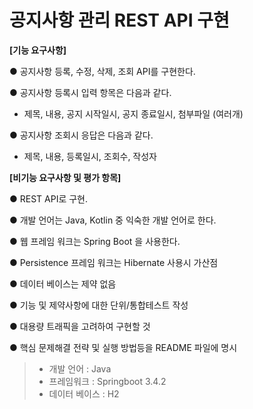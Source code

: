 # 공지사항 관리 REST API 구현

**[기능 요구사항]**

● 공지사항 등록, 수정, 삭제, 조회 API를 구현한다.

● 공지사항 등록시 입력 항목은 다음과 같다.
- 제목, 내용, 공지 시작일시, 공지 종료일시, 첨부파일 (여러개)

● 공지사항 조회시 응답은 다음과 같다.
- 제목, 내용, 등록일시, 조회수, 작성자



**[비기능 요구사항 및 평가 항목]**

● REST API로 구현.

● 개발 언어는 Java, Kotlin 중 익숙한 개발 언어로 한다.

● 웹 프레임 워크는 Spring Boot 을 사용한다.

● Persistence 프레임 워크는 Hibernate 사용시 가산점

● 데이터 베이스는 제약 없음

● 기능 및 제약사항에 대한 단위/통합테스트 작성

● 대용량 트래픽을 고려하여 구현할 것

● 핵심 문제해결 전략 및 실행 방법등을 README 파일에 명시



>* 개발 언어 : Java
>* 프레임워크 : Springboot 3.4.2
>* 데이터 베이스 : H2
